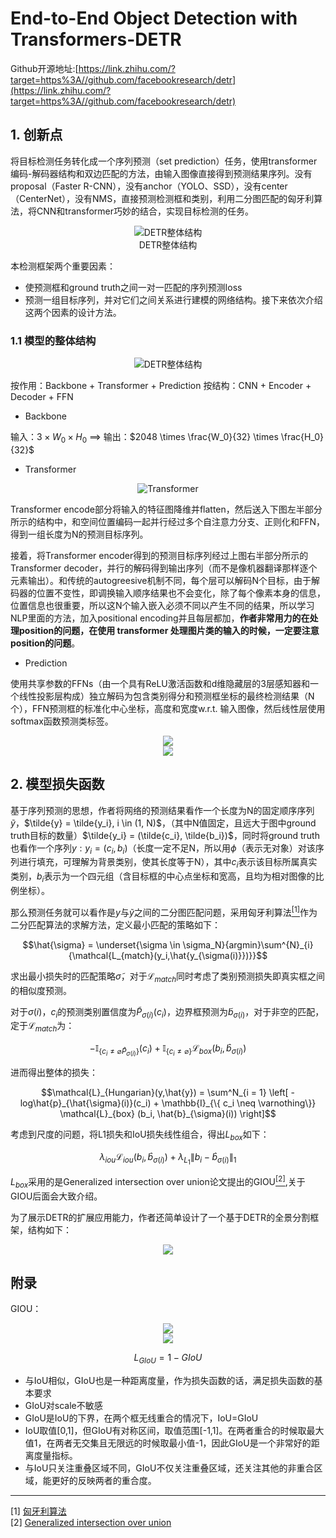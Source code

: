 # End-to-End Object Detection with Transformers-DETR

Github开源地址:[https://link.zhihu.com/?target=https%3A//github.com/facebookresearch/detr](https://link.zhihu.com/?target=https%3A//github.com/facebookresearch/detr)

## 1. 创新点

将目标检测任务转化成一个序列预测（set prediction）任务，使用transformer编码-解码器结构和双边匹配的方法，由输入图像直接得到预测结果序列。没有proposal（Faster R-CNN），没有anchor（YOLO、SSD），没有center（CenterNet），没有NMS，直接预测检测框和类别，利用二分图匹配的匈牙利算法，将CNN和transformer巧妙的结合，实现目标检测的任务。

<center><img alt="DETR整体结构" src="https://pic1.zhimg.com/v2-477a4e2a04b4913e1d8dd4b67e4df0f0_r.jpg"/><br/>DETR整体结构</center>

本检测框架两个重要因素：

- 使预测框和ground truth之间一对一匹配的序列预测loss
- 预测一组目标序列，并对它们之间关系进行建模的网络结构。接下来依次介绍这两个因素的设计方法。

### 1.1 模型的整体结构

<center><img alt="DETR整体结构" src="https://pic1.zhimg.com/v2-aae1329060cd9d50df17c4e7a421e09c_r.jpg"/></center>

按作用：Backbone + Transformer + Prediction
按结构：CNN + Encoder + Decoder + FFN

- Backbone

输入：$3 \times W_0 \times H_0$ ==> 输出：$2048 \times \frac{W_0}{32} \times \frac{H_0}{32}$

- Transformer

<center><img alt="Transformer" src="https://pic2.zhimg.com/v2-1be61511d53dca07f1c83697eb23a87d_r.jpg"/></center>

Transformer encode部分将输入的特征图降维并flatten，然后送入下图左半部分所示的结构中，和空间位置编码一起并行经过多个自注意力分支、正则化和FFN，得到一组长度为N的预测目标序列。  

接着，将Transformer encoder得到的预测目标序列经过上图右半部分所示的Transformer decoder，并行的解码得到输出序列（而不是像机器翻译那样逐个元素输出）。和传统的autogreesive机制不同，每个层可以解码N个目标，由于解码器的位置不变性，即调换输入顺序结果也不会变化，除了每个像素本身的信息，位置信息也很重要，所以这N个输入嵌入必须不同以产生不同的结果，所以学习NLP里面的方法，加入positional encoding并且每层都加，**作者非常用力的在处理position的问题，在使用 transformer 处理图片类的输入的时候，一定要注意position的问题**。

- Prediction

使用共享参数的FFNs（由一个具有ReLU激活函数和d维隐藏层的3层感知器和一个线性投影层构成）独立解码为包含类别得分和预测框坐标的最终检测结果（N个），FFN预测框的标准化中心坐标，高度和宽度w.r.t. 输入图像，然后线性层使用softmax函数预测类标签。

<center><img src="https://pic2.zhimg.com/v2-e494531de0ddd5536a8c9f728e86c7ad_r.jpg"/><br/><img src="https://pic2.zhimg.com/v2-0cf0f31b74cda6e84aefdad0d134f235_r.jpg"/></center>

## 2. 模型损失函数

基于序列预测的思想，作者将网络的预测结果看作一个长度为N的固定顺序序列$\tilde{y}$，$\tilde{y} = \tilde{y_i}, i \in (1, N)$，（其中N值固定，且远大于图中ground truth目标的数量）$\tilde{y_i} = (\tilde{c_i}, \tilde{b_i})$，同时将ground truth也看作一个序列$y: y_i = (c_i, b_i)$（长度一定不足N，所以用$\phi$（表示无对象）对该序列进行填充，可理解为背景类别，使其长度等于N），其中$c_i$表示该目标所属真实类别，$b_i$表示为一个四元组（含目标框的中心点坐标和宽高，且均为相对图像的比例坐标）。

那么预测任务就可以看作是$y$与$\tilde{y}$之间的二分图匹配问题，采用匈牙利算法[<sup>[1]</sup>](#refer)作为二分匹配算法的求解方法，定义最小匹配的策略如下：

$$\hat{\sigma} = \underset{\sigma \in \sigma_N}{argmin}\sum^{N}_{i}{\mathcal{L_{match}(y_i,\hat{y_{\sigma(i)}})}}$$

求出最小损失时的匹配策略$\tilde{\sigma}$，对于$\mathcal{L}_{match}$同时考虑了类别预测损失即真实框之间的相似度预测。

对于$\sigma(i)$，$c_i$的预测类别置信度为$\tilde{P}_{\sigma(i)}(c_i)$，边界框预测为$\tilde{b}_{\sigma(i)}$，对于非空的匹配，定于$\mathcal{L}_{match}$为：

$$-\mathbb{I}_{\{ c_i \neq \varnothing \hat{P}_{\sigma(i)} \}}(c_i) + \mathbb{I}_{\{c_i \neq \varnothing \}}\mathcal{L}_{box}(b_i, \hat{b}_{\sigma(i)})$$

进而得出整体的损失：

$$\mathcal{L}_{Hungarian}(y,\hat{y}) = \sum^N_{i = 1} \left[ - log\hat{p}_{\hat{\sigma}(i)}(c_i) + \mathbb{I}_{\{ c_i \neq \varnothing\}} \mathcal{L}_{box} (b_i, \hat{b}_{\sigma}(i)) \right]$$

考虑到尺度的问题，将L1损失和IoU损失线性组合，得出$L_{box}$如下：

$$\lambda_{iou} \mathcal{L}_{iou}(b_i, \hat{b}_{\sigma(i)}) + \lambda_{L_1}\| b_i - \hat{b}_{\sigma(i)}\|_1$$

$L_{box}$采用的是Generalized intersection over union论文提出的GIOU[<sup>[2]</sup>](#refer),关于GIOU后面会大致介绍。

为了展示DETR的扩展应用能力，作者还简单设计了一个基于DETR的全景分割框架，结构如下：

<center><img src="https://pic1.zhimg.com/80/v2-2b9fad8f3430b22f47251fd62394f108_720w.jpg"/></center>

## 附录

GIOU：

<center><img src="https://pic3.zhimg.com/80/v2-7850a530d8b59e9a25f3e9ed80b841d2_720w.jpg"/><br/><img src="https://pic1.zhimg.com/80/v2-b331f280135dbfc9c6b036d46ca3d58c_720w.jpg"/></center>

$$L_{GIoU} =  1- GIoU$$

- 与IoU相似，GIoU也是一种距离度量，作为损失函数的话，满足损失函数的基本要求
- GIoU对scale不敏感
- GIoU是IoU的下界，在两个框无线重合的情况下，IoU=GIoU
- IoU取值[0,1]，但GIoU有对称区间，取值范围[-1,1]。在两者重合的时候取最大值1，在两者无交集且无限远的时候取最小值-1，因此GIoU是一个非常好的距离度量指标。
- 与IoU只关注重叠区域不同，GIoU不仅关注重叠区域，还关注其他的非重合区域，能更好的反映两者的重合度。

---

<div id="refer"></div>

[1] [匈牙利算法](https://baike.baidu.com/item/%E5%8C%88%E7%89%99%E5%88%A9%E7%AE%97%E6%B3%95/9089246?fr=aladdin#refer1)  
[2] [Generalized intersection over union](http://openaccess.thecvf.com/content_CVPR_2019/html/Rezatofighi_Generalized_Intersection_Over_Union_A_Metric_and_a_Loss_for_CVPR_2019_paper.html)

